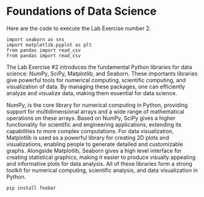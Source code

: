 # Foundations of Data Science

Here are the code to execute the Lab Exercise number 2.

````pyhton
import seaborn as sns
import matplotlib.pyplot as plt
from pandas import read_csv
from pandas import read_csv
````

The Lab Exercise #2 introduces the fundamental Python libraries for data science: NumPy,
 SciPy, Matplotlib, and Seaborn. These importants libraries give powerful tools for
 numerical computing, scientific computing, and visualization of data. By managing these
 packages, one can efficiently analyze and visualize data, making them essential for data
 science.

 NumPy, is the core library for numerical computing in Python, providing support for
 multidimensional arrays and a wide range of mathematical operations on these arrays.
 Based on NumPy, SciPy gives a higher functionality for scientific and engineering
 applications, extending its capabilities to more complex computations. For data
 visualization, Matplotlib is used as a powerful library for creating 2D plots and
 visualizations, enabling people to generate detailed and customizable graphs. Alongside
 Matplotlib, Seaborn gives a high level interface for creating statistical graphics, making it
 easier to produce visually appealing and informative plots for data analysis. All of these
 libraries form a strong toolkit for numerical computing, scientific analysis, and data
 visualization in Python.

 ````bash
pip install foobar
````
